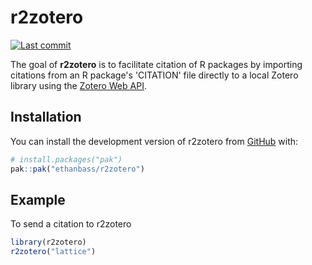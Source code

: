 
# r2zotero

<!-- badges: start -->
  [![Last commit](https://img.shields.io/github/last-commit/ethanbass/r2zotero)]()
<!-- badges: end -->

The goal of **r2zotero** is to facilitate citation of R packages by importing citations from an 
R package's 'CITATION' file directly to a local Zotero library using the [Zotero Web API](https://www.zotero.org/support/dev/web_api/v3/start).

## Installation

You can install the development version of r2zotero from [GitHub](https://github.com/) with:

``` r
# install.packages("pak")
pak::pak("ethanbass/r2zotero")
```

## Example

To send a citation to r2zotero

``` r
library(r2zotero)
r2zotero("lattice")
```

